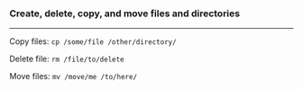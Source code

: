 ### Create, delete, copy, and move files and directories
---
Copy files: `cp /some/file /other/directory/`

Delete file: `rm /file/to/delete`

Move files: `mv /move/me /to/here/`